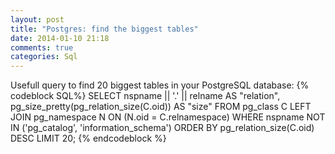 ```yaml
---
layout: post
title: "Postgres: find the biggest tables"
date: 2014-01-10 21:18
comments: true
categories: Sql
---
```

Usefull query to find 20 biggest tables in your PostgreSQL database:<!--more-->
{% codeblock SQL%}
SELECT nspname || '.' || relname AS "relation",
    pg_size_pretty(pg_relation_size(C.oid)) AS "size"
  FROM pg_class C
  LEFT JOIN pg_namespace N ON (N.oid = C.relnamespace)
  WHERE nspname NOT IN ('pg_catalog', 'information_schema')
  ORDER BY pg_relation_size(C.oid) DESC
  LIMIT 20;
{% endcodeblock %}